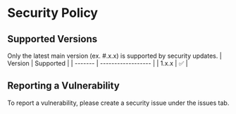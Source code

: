 # Security Policy

## Supported Versions

Only the latest main version (ex. #.x.x) is supported by security updates.
| Version | Supported          |
| ------- | ------------------ |
| 1.x.x   | :white_check_mark: |

## Reporting a Vulnerability

To report a vulnerability, please create a security issue under the issues tab.

